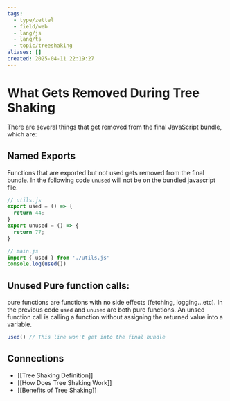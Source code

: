 ```yaml
---
tags:
  - type/zettel
  - field/web
  - lang/js
  - lang/ts
  - topic/treeshaking
aliases: []
created: 2025-04-11 22:19:27
---
```

# What Gets Removed During Tree Shaking

There are several things that get removed from the final JavaScript  bundle, which are:

## Named Exports

Functions that are exported but not used gets removed from the final bundle. In the following code `unused` will not be on the bundled javascript file.

```javascript
// utils.js
export used = () => {
  return 44;
}
export unused = () => {
  return 77;
}

// main.js
import { used } from './utils.js'
console.log(used())
```

## Unused Pure function calls:

pure functions are functions with no side effects (fetching, logging...etc). In the previous code `used` and `unused` are both pure functions. An unsed function call is calling a function without assigning the returned value into a variable.

```javascript
used() // This line won't get into the final bundle
```


## Connections

* [[Tree Shaking Definition]]
* [[How Does Tree Shaking Work]]
* [[Benefits of Tree Shaking]]